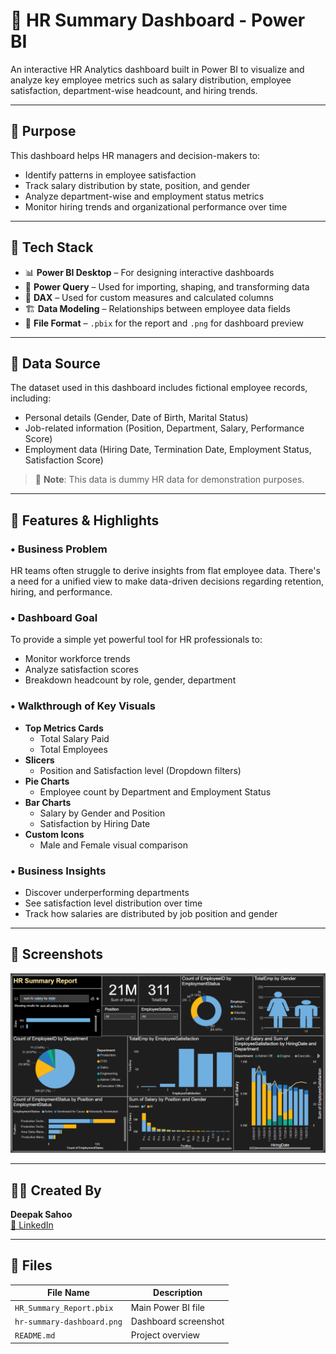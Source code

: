 # 👥 HR Summary Dashboard - Power BI

An interactive HR Analytics dashboard built in Power BI to visualize and analyze key employee metrics such as salary distribution, employee satisfaction, department-wise headcount, and hiring trends.

---

## 📌 Purpose

This dashboard helps HR managers and decision-makers to:
- Identify patterns in employee satisfaction
- Track salary distribution by state, position, and gender
- Analyze department-wise and employment status metrics
- Monitor hiring trends and organizational performance over time

---

## 🧰 Tech Stack

- 📊 **Power BI Desktop** – For designing interactive dashboards
- 📂 **Power Query** – Used for importing, shaping, and transforming data
- 🧠 **DAX** – Used for custom measures and calculated columns
- 🏗️ **Data Modeling** – Relationships between employee data fields
- 📁 **File Format** – `.pbix` for the report and `.png` for dashboard preview

---

## 📂 Data Source

The dataset used in this dashboard includes fictional employee records, including:
- Personal details (Gender, Date of Birth, Marital Status)
- Job-related information (Position, Department, Salary, Performance Score)
- Employment data (Hiring Date, Termination Date, Employment Status, Satisfaction Score)

> 📌 **Note**: This data is dummy HR data for demonstration purposes.

---

## 🌟 Features & Highlights

### • Business Problem
HR teams often struggle to derive insights from flat employee data. There's a need for a unified view to make data-driven decisions regarding retention, hiring, and performance.

### • Dashboard Goal
To provide a simple yet powerful tool for HR professionals to:
- Monitor workforce trends
- Analyze satisfaction scores
- Breakdown headcount by role, gender, department

### • Walkthrough of Key Visuals

- **Top Metrics Cards**
  - Total Salary Paid
  - Total Employees
- **Slicers**
  - Position and Satisfaction level (Dropdown filters)
- **Pie Charts**
  - Employee count by Department and Employment Status
- **Bar Charts**
  - Salary by Gender and Position
  - Satisfaction by Hiring Date
- **Custom Icons**
  - Male and Female visual comparison

### • Business Insights
- Discover underperforming departments
- See satisfaction level distribution over time
- Track how salaries are distributed by job position and gender

---

## 📸 Screenshots

![Dashboard Preview](hr-summary-dashboard.png)

---

## 🧑‍💼 Created By

**Deepak Sahoo**  
[🔗 LinkedIn](https://bit.ly/44ylEmk)

---

## 📁 Files

| File Name | Description |
|-----------|-------------|
| `HR_Summary_Report.pbix` | Main Power BI file |
| `hr-summary-dashboard.png` | Dashboard screenshot |
| `README.md` | Project overview |

